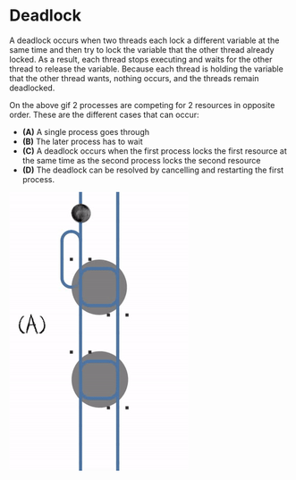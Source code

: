 # Deadlock

A deadlock occurs when two threads each lock a different variable at the same time and then try to lock the variable that the other thread already locked. As a result, each thread stops executing and waits for the other thread to release the variable. Because each thread is holding the variable that the other thread wants, nothing occurs, and the threads remain deadlocked.

On the above gif 2 processes are competing for 2 resources in opposite order. These are the different cases that can occur:
  - **(A)** A single process goes through
  - **(B)** The later process has to wait
  - **(C)** A deadlock occurs when the first process locks the first resource at the same time as the second process locks the second resource
  - **(D)** The deadlock can be resolved by cancelling and restarting the first process.

![Two processes competing for two resources in opposite order](../img/deadlock_2Thread.gif)
